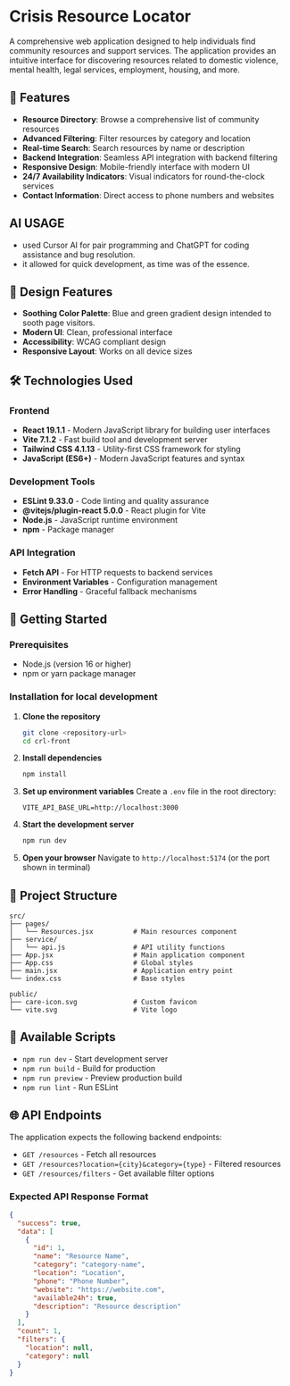 # Crisis Resource Locator

A comprehensive web application designed to help individuals find community resources and support services. The application provides an intuitive interface for discovering resources related to domestic violence, mental health, legal services, employment, housing, and more.

## 🌟 Features

- **Resource Directory**: Browse a comprehensive list of community resources
- **Advanced Filtering**: Filter resources by category and location
- **Real-time Search**: Search resources by name or description
- **Backend Integration**: Seamless API integration with backend filtering
- **Responsive Design**: Mobile-friendly interface with modern UI
- **24/7 Availability Indicators**: Visual indicators for round-the-clock services
- **Contact Information**: Direct access to phone numbers and websites

## AI USAGE
- used Cursor AI for pair programming and ChatGPT for coding assistance and bug resolution.
- it allowed for quick development, as time was of the essence.


## 🎨 Design Features

- **Soothing Color Palette**: Blue and green gradient design intended to sooth page visitors.
- **Modern UI**: Clean, professional interface
- **Accessibility**: WCAG compliant design
- **Responsive Layout**: Works on all device sizes

## 🛠️ Technologies Used

### Frontend
- **React 19.1.1** - Modern JavaScript library for building user interfaces
- **Vite 7.1.2** - Fast build tool and development server
- **Tailwind CSS 4.1.13** - Utility-first CSS framework for styling
- **JavaScript (ES6+)** - Modern JavaScript features and syntax

### Development Tools
- **ESLint 9.33.0** - Code linting and quality assurance
- **@vitejs/plugin-react 5.0.0** - React plugin for Vite
- **Node.js** - JavaScript runtime environment
- **npm** - Package manager

### API Integration
- **Fetch API** - For HTTP requests to backend services
- **Environment Variables** - Configuration management
- **Error Handling** - Graceful fallback mechanisms

## 🚀 Getting Started

### Prerequisites
- Node.js (version 16 or higher)
- npm or yarn package manager

### Installation for local development

1. **Clone the repository**
   ```bash
   git clone <repository-url>
   cd crl-front
   ```

2. **Install dependencies**
   ```bash
   npm install
   ```

3. **Set up environment variables**
   Create a `.env` file in the root directory:
   ```env
   VITE_API_BASE_URL=http://localhost:3000
   ```

4. **Start the development server**
   ```bash
   npm run dev
   ```

5. **Open your browser**
   Navigate to `http://localhost:5174` (or the port shown in terminal)

## 📁 Project Structure

```
src/
├── pages/
│   └── Resources.jsx          # Main resources component
├── service/
│   └── api.js                 # API utility functions
├── App.jsx                    # Main application component
├── App.css                    # Global styles
├── main.jsx                   # Application entry point
└── index.css                  # Base styles

public/
├── care-icon.svg              # Custom favicon
└── vite.svg                   # Vite logo
```

## 🔧 Available Scripts

- `npm run dev` - Start development server
- `npm run build` - Build for production
- `npm run preview` - Preview production build
- `npm run lint` - Run ESLint

## 🌐 API Endpoints

The application expects the following backend endpoints:

- `GET /resources` - Fetch all resources
- `GET /resources?location={city}&category={type}` - Filtered resources
- `GET /resources/filters` - Get available filter options

### Expected API Response Format
```json
{
  "success": true,
  "data": [
    {
      "id": 1,
      "name": "Resource Name",
      "category": "category-name",
      "location": "Location",
      "phone": "Phone Number",
      "website": "https://website.com",
      "available24h": true,
      "description": "Resource description"
    }
  ],
  "count": 1,
  "filters": {
    "location": null,
    "category": null
  }
}
```

